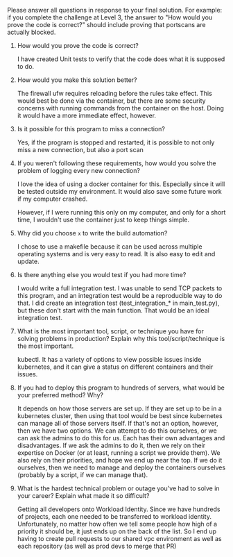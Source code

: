 Please answer all questions in response to your final solution. For example: if you complete the challenge at Level 3, the answer to "How would you prove the code is correct?" should include proving that portscans are actually blocked.

1. How would you prove the code is correct?

   I have created Unit tests to verify that the code does what it is supposed to do.

2. How would you make this solution better?

   The firewall ufw requires reloading before the rules take effect. This would best be done via the container, but there are some security concerns with running commands from the container on the host. Doing it would have a more immediate effect, however.

3. Is it possible for this program to miss a connection?

   Yes, if the program is stopped and restarted, it is possible to not only miss a new connection, but also a port scan

4. If you weren't following these requirements, how would you solve the problem of logging every new connection?

   I love the idea of using a docker container for this. Especially since it will be tested outside my environment. It would also save some future work if my computer crashed. 

   However, if I were running this only on my computer, and only for a short time, I wouldn't use the container just to keep things simple.

5. Why did you choose `x` to write the build automation?

   I chose to use a makefile because it can be used across multiple operating systems and is very easy to read. It is also easy to edit and update.

6. Is there anything else you would test if you had more time?

   I would write a full integration test. I was unable to send TCP packets to this program, and an integration test would be a reproducible way to do that.
   I did create an integration test (test_integration_* in main_test.py), but these don't start with the main function. That would be an ideal integration test.

7. What is the most important tool, script, or technique you have for solving problems in production? Explain why this tool/script/technique is the most important.

   kubectl. It has a variety of options to view possible issues inside kubernetes, and it can give a status on different containers and their issues.

8. If you had to deploy this program to hundreds of servers, what would be your preferred method? Why?

   It depends on how those servers are set up. If they are set up to be in a kubernetes cluster, then using that tool would be best since kubernetes can manage all of those servers itself. 
   If that's not an option, however, then we have two options. We can attempt to do this ourselves, or we can ask the admins to do this for us. Each has their own advantages and disadvantages.
   If we ask the admins to do it, then we rely on their expertise on Docker (or at least, running a script we provide them). We also rely on their priorities, and hope we end up near the top.
   If we do it ourselves, then we need to manage and deploy the containers ourselves (probably by a script, if we can manage that).

9. What is the hardest technical problem or outage you've had to solve in your career? Explain what made it so difficult?

   Getting all developers onto Workload Identity. Since we have hundreds of projects, each one needed to be transferred to workload identity. Unfortunately, no matter how often we tell some people how high of a priority it should be, it just ends up on the back of the list. So I end up having to create pull requests to our shared vpc environment as well as each repository (as well as prod devs to merge that PR)